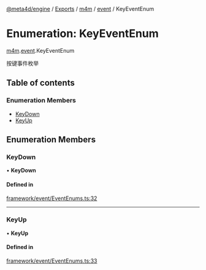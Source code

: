 [@meta4d/engine](../README.md) / [Exports](../modules.md) / [m4m](../modules/m4m.md) / [event](../modules/m4m.event.md) / KeyEventEnum

# Enumeration: KeyEventEnum

[m4m](../modules/m4m.md).[event](../modules/m4m.event.md).KeyEventEnum

按键事件枚举

## Table of contents

### Enumeration Members

- [KeyDown](m4m.event.KeyEventEnum.md#keydown)
- [KeyUp](m4m.event.KeyEventEnum.md#keyup)

## Enumeration Members

### KeyDown

• **KeyDown**

#### Defined in

[framework/event/EventEnums.ts:32](https://github.com/meta4d-me/meta4d-engine/blob/cf6bfe6/src/framework/event/EventEnums.ts#L32)

___

### KeyUp

• **KeyUp**

#### Defined in

[framework/event/EventEnums.ts:33](https://github.com/meta4d-me/meta4d-engine/blob/cf6bfe6/src/framework/event/EventEnums.ts#L33)
